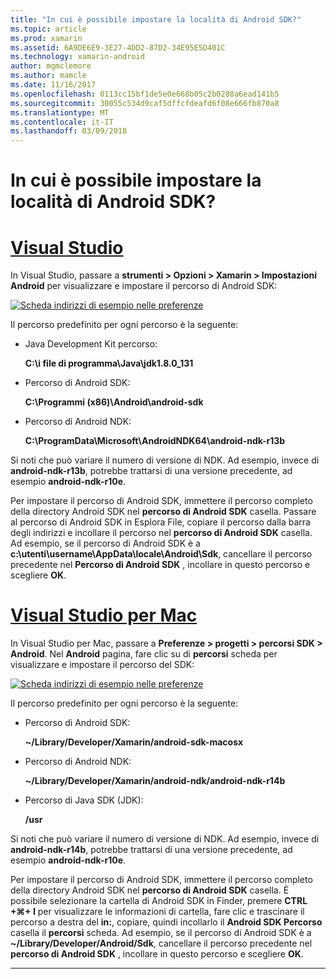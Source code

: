 ```yaml
---
title: "In cui è possibile impostare la località di Android SDK?"
ms.topic: article
ms.prod: xamarin
ms.assetid: 6A9DE6E9-3E27-4DD2-87D2-34E95E5D401C
ms.technology: xamarin-android
author: mgmclemore
ms.author: mamcle
ms.date: 11/16/2017
ms.openlocfilehash: 0113cc15bf1de5e0e668b05c2b0288a6ead141b5
ms.sourcegitcommit: 30055c534d9caf5dffcfdeafd6f08e666fb870a8
ms.translationtype: MT
ms.contentlocale: it-IT
ms.lasthandoff: 03/09/2018
---
```

# <a name="where-can-i-set-my-android-sdk-locations"></a>In cui è possibile impostare la località di Android SDK?

# <a name="visual-studiotabvswin"></a>[Visual Studio](#tab/vswin)

In Visual Studio, passare a **strumenti > Opzioni > Xamarin > Impostazioni Android** per visualizzare e impostare il percorso di Android SDK:

[![Scheda indirizzi di esempio nelle preferenze](android-sdk-location-images/win/01-locations-sml.png)](android-sdk-location-images/win/01-locations.png#lightbox)

Il percorso predefinito per ogni percorso è la seguente:

- Java Development Kit percorso: 

    **C:\\i file di programma\\Java\\jdk1.8.0_131**

- Percorso di Android SDK: 

    **C:\\Programmi (x86)\\Android\\android-sdk**

- Percorso di Android NDK: 

    **C:\\ProgramData\\Microsoft\\AndroidNDK64\\android-ndk-r13b**

Si noti che può variare il numero di versione di NDK. Ad esempio, invece di **android-ndk-r13b**, potrebbe trattarsi di una versione precedente, ad esempio **android-ndk-r10e**.

Per impostare il percorso di Android SDK, immettere il percorso completo della directory Android SDK nel **percorso di Android SDK** casella. Passare al percorso di Android SDK in Esplora File, copiare il percorso dalla barra degli indirizzi e incollare il percorso nel **percorso di Android SDK** casella.
Ad esempio, se il percorso di Android SDK è a **c:\\utenti\\username\\AppData\\locale\\Android\\Sdk**, cancellare il percorso precedente nel  **Percorso di Android SDK** , incollare in questo percorso e scegliere **OK**.

# <a name="visual-studio-for-mactabvsmac"></a>[Visual Studio per Mac](#tab/vsmac)

In Visual Studio per Mac, passare a **Preferenze > progetti > percorsi SDK > Android**. Nel **Android** pagina, fare clic su di **percorsi** scheda per visualizzare e impostare il percorso del SDK:

[![Scheda indirizzi di esempio nelle preferenze](android-sdk-location-images/mac/01-locations-sml.png)](android-sdk-location-images/mac/01-locations.png#lightbox)

Il percorso predefinito per ogni percorso è la seguente:

- Percorso di Android SDK: 

    **~/Library/Developer/Xamarin/android-sdk-macosx**

- Percorso di Android NDK: 

    **~/Library/Developer/Xamarin/android-ndk/android-ndk-r14b**

- Percorso di Java SDK (JDK): 

    **/usr**

Si noti che può variare il numero di versione di NDK. Ad esempio, invece di **android-ndk-r14b**, potrebbe trattarsi di una versione precedente, ad esempio **android-ndk-r10e**.

Per impostare il percorso di Android SDK, immettere il percorso completo della directory Android SDK nel **percorso di Android SDK** casella. È possibile selezionare la cartella di Android SDK in Finder, premere **CTRL +&#8984;+ I** per visualizzare le informazioni di cartella, fare clic e trascinare il percorso a destra del **in:**, copiare, quindi incollarlo il **Android SDK Percorso** casella il **percorsi** scheda. Ad esempio, se il percorso di Android SDK è a **~/Library/Developer/Android/Sdk**, cancellare il percorso precedente nel **percorso di Android SDK** , incollare in questo percorso e scegliere **OK**.

-----
